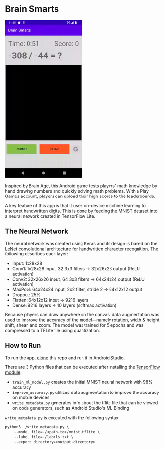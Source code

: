 # Brain Smarts

<img src="demo.gif" alt="Brain Smarts demo" width="250px">

Inspired by Brain Age, this Android game tests players' math knowledge by hand drawing numbers and quickly solving math problems. With a Play Games account, players can upload their high scores to the leaderboards.

A key feature of this app is that it uses on-device machine learning to interpret handwritten digits. This is done by feeding the MNIST dataset into a neural network created in TensorFlow Lite.

## The Neural Network

The neural network was created using Keras and its design is based on the [LeNet](https://www.kaggle.com/blurredmachine/lenet-architecture-a-complete-guide) convolutional architecture for handwritten character recognition. The following describes each layer:
- Input: 1x28x28
- Conv1: 1x28x28 input, 32 3x3 filters → 32x26x26 output (ReLU activation)
- Conv2: 32x26x26 input, 64 3x3 filters → 64x24x24 output (ReLU activation)
- MaxPool: 64x24x24 input, 2x2 filter, stride 2 → 64x12x12 output
- Dropout: 25%
- Flatten: 64x12x12 input → 9216 layers
- Dense: 9216 layers → 10 layers (softmax activation)

Because players can draw anywhere on the canvas, data augmentation was used to improve the accuracy of the model—namely rotation, width & height shift, shear, and zoom. The model was trained for 5 epochs and was compressed to a TFLite file using quantization.

## How to Run

To run the app, [clone](https://github.com/Abhiek187/MiniBrainAge.git) this repo and run it in Android Studio.

There are 3 Python files that can be executed after installing the [TensorFlow module](https://www.tensorflow.org/install/pip):

- `train_ml_model.py` creates the initial MNIST neural network with 98% accuracy
- `improve_accuracy.py` utilizes data augmentation to improve the accuracy on mobile devices
- `write_metadata.py` generates info about the tflite file that can be viewed on code generators, such as Android Studio's ML Binding

`write_metadata.py` is executed with the following syntax:
```
python3 ./write_metadata.py \
    --model_file=./<path-to>/mnist.tflite \
    --label_file=./labels.txt \
    --export_directory=<output-directory>
```

